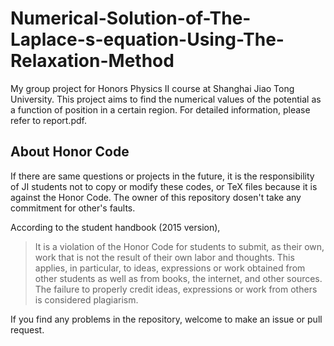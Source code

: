 # Numerical-Solution-of-The-Laplace-s-equation-Using-The-Relaxation-Method

My group project for Honors Physics II course at Shanghai Jiao Tong University. This project aims to find the numerical values of the potential as a function of position in a certain region. For detailed information, please refer to report.pdf.

## About Honor Code
If there are same questions or projects in the future, it is the responsibility of JI students not to copy or modify these codes, or TeX files because it is against the Honor Code. The owner of this repository dosen't take any commitment for other's faults.

According to the student handbook (2015 version),
> It is a violation of the Honor Code for students to submit, as their own, work that is not the result of their own labor and thoughts. This applies, in particular, to ideas, expressions or work obtained from other students as well as from books, the internet, and other sources. The failure to properly credit ideas, expressions or work from others is considered plagiarism.


If you find any problems in the repository, welcome to make an issue or pull request.
